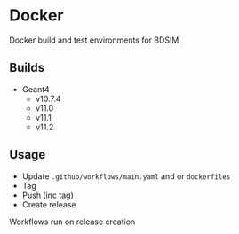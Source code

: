 # Docker

Docker build and test environments for BDSIM

## Builds
  * Geant4
    * v10.7.4
    * v11.0
    * v11.1
    * v11.2


## Usage
  * Update `.github/workflows/main.yaml` and or `dockerfiles`
  * Tag
  * Push (inc tag)
  * Create release

Workflows run on release creation